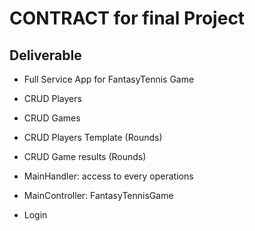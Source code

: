 # CONTRACT for final Project
##  Deliverable

- Full Service App for FantasyTennis Game
- CRUD Players
- CRUD Games
- CRUD Players Template (Rounds)
- CRUD Game results (Rounds)

- MainHandler: access to every operations
- MainController: FantasyTennisGame
- Login
